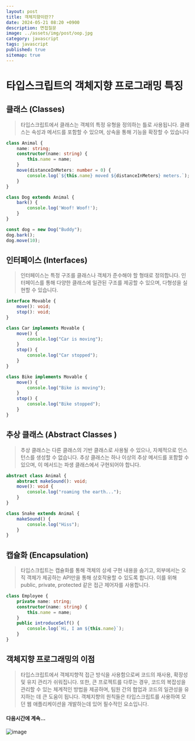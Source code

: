 ```yaml
---
layout: post
title: 객체지향이란??
date: 2024-05-21 08:20 +0900
description: 면접질문
image: ../assets/img/post/oop.jpg
category: javascript
tags: javascript 
published: true
sitemap: true
---
```


# 타입스크립트의 객체지향 프로그래밍 특징

## 클래스 (Classes)
> 타입스크립트에서 클래스는 객체의 특정 유형을 정의하는 틀로 사용됩니다. 클래스는 속성과 메서드를 포함할 수 있으며, 상속을 통해 기능을 확장할 수 있습니다

````typescript
class Animal {
    name: string;
    constructor(name: string) {
        this.name = name;
    }
    move(distanceInMeters: number = 0) {
        console.log(`${this.name} moved ${distanceInMeters} meters.`);
    }
}

class Dog extends Animal {
    bark() {
        console.log('Woof! Woof!');
    }
}

const dog = new Dog("Buddy");
dog.bark();
dog.move(10);

````

## 인터페이스 (Interfaces)
> 인터페이스는 특정 구조를 클래스나 객체가 준수해야 할 형태로 정의합니다. 인터페이스를 통해 다양한 클래스에 일관된 구조를 제공할 수 있으며, 다형성을 실현할 수 있습니다.

````typescript
interface Movable {
    move(): void;
    stop(): void;
}

class Car implements Movable {
    move() {
        console.log("Car is moving");
    }
    stop() {
        console.log("Car stopped");
    }
}

class Bike implements Movable {
    move() {
        console.log("Bike is moving");
    }
    stop() {
        console.log("Bike stopped");
    }
}
````


## 추상 클래스 (Abstract Classes )
> 추상 클래스는 다른 클래스의 기반 클래스로 사용될 수 있으나, 자체적으로 인스턴스를 생성할 수 없습니다. 추상 클래스는 하나 이상의 추상 메서드를 포함할 수 있으며, 이 메서드는 파생 클래스에서 구현되어야 합니다.

````typescript
abstract class Animal {
    abstract makeSound(): void;
    move(): void {
        console.log("roaming the earth...");
    }
}

class Snake extends Animal {
    makeSound() {
        console.log("Hiss");
    }
}

````

## 캡슐화 (Encapsulation)
>타입스크립트는 캡슐화를 통해 객체의 상세 구현 내용을 숨기고, 외부에서는 오직 객체가 제공하는 API만을 통해 상호작용할 수 있도록 합니다. 이를 위해 public, private, protected 같은 접근 제어자를 사용합니다.

````typescript
class Employee {
    private name: string;
    constructor(name: string) {
        this.name = name;
    }
    public introduceSelf() {
        console.log(`Hi, I am ${this.name}`);
    }
}

````

## 객체지향 프로그래밍의 이점
> 타입스크립트에서 객체지향적 접근 방식을 사용함으로써 코드의 재사용, 확장성 및 유지 관리가 쉬워집니다. 또한, 큰 프로젝트를 다루는 경우, 코드의 복잡성을 관리할 수 있는 체계적인 방법을 제공하며, 팀원 간의 협업과 코드의 일관성을 유지하는 데 큰 도움이 됩니다. 객체지향의 원칙들은 타입스크립트를 사용하여 모던 웹 애플리케이션을 개발하는데 있어 필수적인 요소입니다.

#### 다음시간에 계속...
![image](https://github.com/nicejmp1/nicejmp1.github.io/assets/163364733/90a41f22-19d3-4d17-b649-016d5880fa98)